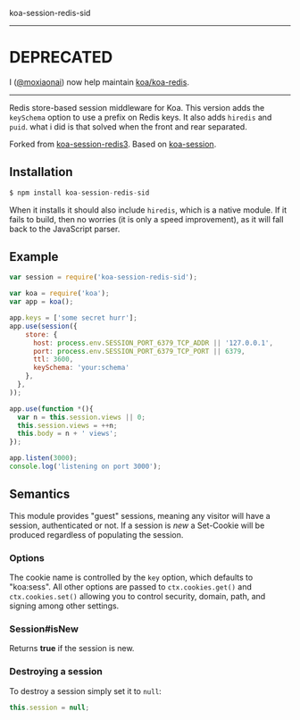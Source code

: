 koa-session-redis-sid

---  

# DEPRECATED
I ([@moxiaonai](https://github.com/moxiaoani)) now help maintain [koa/koa-redis](https://github.com/koajs/koa-redis).

---
Redis store-based session middleware for Koa. This version adds the `keySchema` option to use a prefix on Redis keys. It also adds `hiredis` and `puid`. what i did is that solved when the front and rear separated.

Forked from [koa-session-redis3](https://github.com/DaAwesomeP/koa-session-redis3). Based on [koa-session](https://github.com/koajs/session).

## Installation

```javascript
$ npm install koa-session-redis-sid
```
When it installs it should also include `hiredis`, which is a native module. If it fails to build, then no worries (it is only a speed improvement), as it will fall back to the JavaScript parser.

## Example

```javascript
var session = require('koa-session-redis-sid');

var koa = require('koa');
var app = koa();

app.keys = ['some secret hurr'];
app.use(session({
    store: {
      host: process.env.SESSION_PORT_6379_TCP_ADDR || '127.0.0.1',
      port: process.env.SESSION_PORT_6379_TCP_PORT || 6379,
      ttl: 3600,
      keySchema: 'your:schema'
    },
  },
));

app.use(function *(){
  var n = this.session.views || 0;
  this.session.views = ++n;
  this.body = n + ' views';
});

app.listen(3000);
console.log('listening on port 3000');
```

## Semantics

This module provides "guest" sessions, meaning any visitor will have a session, authenticated or not. If a session is _new_ a Set-Cookie will be produced regardless of populating the session.

### Options

The cookie name is controlled by the `key` option, which defaults to "koa:sess". All other options are passed to `ctx.cookies.get()` and `ctx.cookies.set()` allowing you to control security, domain, path, and signing among other settings.

### Session#isNew

  Returns __true__ if the session is new.

### Destroying a session

To destroy a session simply set it to `null`:

```javascript
this.session = null;
```
